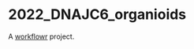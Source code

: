 # 2022_DNAJC6_organioids

A [workflowr][] project.

[workflowr]: https://github.com/jdblischak/workflowr
